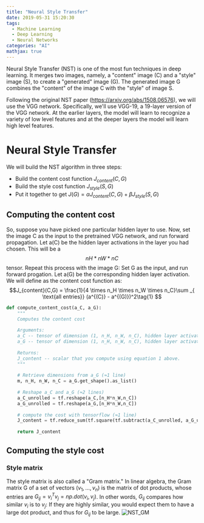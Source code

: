 ```yaml
---
title: "Neural Style Transfer"
date: 2019-05-31 15:20:30
tags: 
  - Machine Learning
  - Deep Learning
  - Neural Networks
categories: "AI" 
mathjax: true
---
```

Neural Style Transfer (NST) is one of the most fun techniques in deep learning. It merges two images, namely, a "content" image (C) and a "style" image (S), to create a "generated" image (G). The generated image G combines the "content" of the image C with the "style" of image S. 

Following the original NST paper (https://arxiv.org/abs/1508.06576), we will use the VGG network. Specifically, we'll use VGG-19, a 19-layer version of the VGG network. At the earlier layers, the model will learn to recognize a variety of low level features and at the deeper layers the model will learn high level features.

# Neural Style Transfer
We will build the NST algorithm in three steps:

- Build the content cost function $J_{content}(C,G)$
- Build the style cost function $J_{style}(S,G)$
- Put it together to get $J(G) = \alpha J_{content}(C,G) + \beta J_{style}(S,G)$

## Computing the content cost
So, suppose you have picked one particular hidden layer to use. Now, set the image C as the input to the pretrained VGG network, and run forward propagation. Let  a(C) be the hidden layer activations in the layer you had chosen. This will be a  $$nH * nW * nC$$ tensor. Repeat this process with the image G: Set G as the input, and run forward progation. Let a(G) be the corresponding hidden layer activation. We will define as the content cost function as: 
$$J_{content}(C,G) =  \frac{1}{4 \times n_H \times n_W \times n_C}\sum _{ \text{all entries}} (a^{(C)} - a^{(G)})^2\tag{1} $$

```python
def compute_content_cost(a_C, a_G):
    """
    Computes the content cost
    
    Arguments:
    a_C -- tensor of dimension (1, n_H, n_W, n_C), hidden layer activations representing content of the image C 
    a_G -- tensor of dimension (1, n_H, n_W, n_C), hidden layer activations representing content of the image G
    
    Returns: 
    J_content -- scalar that you compute using equation 1 above.
    """
    
    # Retrieve dimensions from a_G (≈1 line)
    m, n_H, n_W, n_C = a_G.get_shape().as_list()
    
    # Reshape a_C and a_G (≈2 lines)
    a_C_unrolled = tf.reshape(a_C,[n_H*n_W,n_C])
    a_G_unrolled = tf.reshape(a_G,[n_H*n_W,n_C])
    
    # compute the cost with tensorflow (≈1 line)
    J_content = tf.reduce_sum(tf.square(tf.subtract(a_C_unrolled, a_G_unrolled))) / (4*n_H*n_W*n_C)
    
    return J_content
```

## Computing the style cost

### Style matrix
The style matrix is also called a "Gram matrix." In linear algebra, the Gram matrix G of a set of vectors $(v_{1},\dots ,v_{n})$ is the matrix of dot products, whose entries are ${\displaystyle G_{ij} = v_{i}^T v_{j} = np.dot(v_{i}, v_{j})  }$. In other words, $G_{ij}$ compares how similar $v_i$ is to $v_j$: If they are highly similar, you would expect them to have a large dot product, and thus for $G_{ij}$ to be large. 
![NST_GM]()
